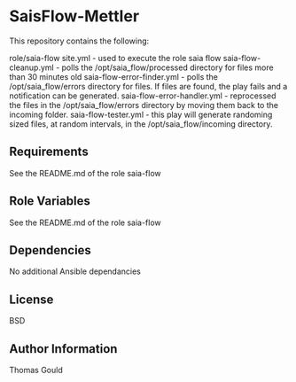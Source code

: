 # SaisFlow-Mettler

This repository contains the following:

role/saia-flow
site.yml 
    - used to execute the role saia flow
saia-flow-cleanup.yml
    - polls the /opt/saia_flow/processed directory for files more than 30 minutes old
saia-flow-error-finder.yml
    - polls the /opt/saia_flow/errors directory for files. If files are found, the play fails and a notification can be generated.
saia-flow-error-handler.yml
    - reprocessed the files in the /opt/saia_flow/errors directory by moving them back to the incoming folder. 
saia-flow-tester.yml
    - this play will generate randoming sized files, at random intervals, in the /opt/saia_flow/incoming directory.   
  
Requirements
------------

See the README.md of the role saia-flow

Role Variables
--------------
 
See the README.md of the role saia-flow

Dependencies
------------

No additional Ansible dependancies

License
-------

BSD

Author Information
------------------

Thomas Gould
